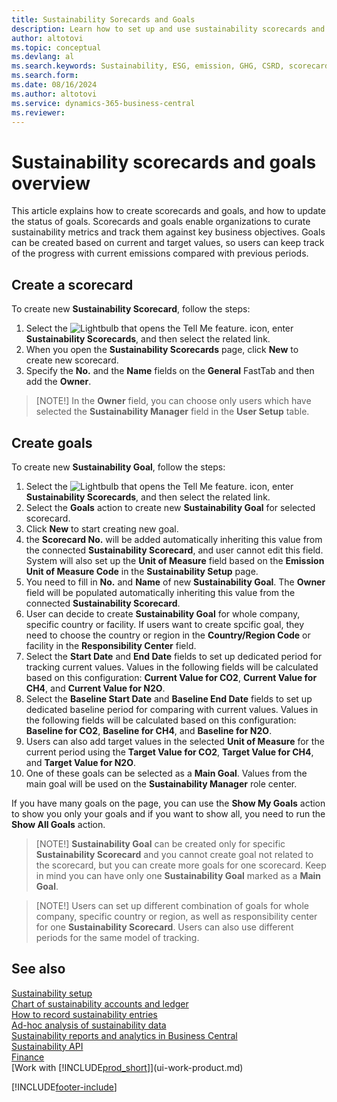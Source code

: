 ```yaml
---
title: Sustainability Sorecards and Goals
description: Learn how to set up and use sustainability scorecards and goals.
author: altotovi
ms.topic: conceptual
ms.devlang: al
ms.search.keywords: Sustainability, ESG, emission, GHG, CSRD, scorecard, goal, forecast, budget
ms.search.form: 
ms.date: 08/16/2024
ms.author: altotovi
ms.service: dynamics-365-business-central
ms.reviewer: 
---
```


# Sustainability scorecards and goals overview

This article explains how to create scorecards and goals, and how to update the status of goals. Scorecards and goals enable organizations to curate sustainability metrics and track them against key business objectives. Goals can be created based on current and target values, so users can keep track of the progress with current emissions compared with previous periods.  

## Create a scorecard  

To create new **Sustainability Scorecard**, follow the steps:

1. Select the ![Lightbulb that opens the Tell Me feature.](media/ui-search/search_small.png "Tell me what you want to do") icon, enter **Sustainability Scorecards**, and then select the related link. 
2. When you open the **Sustainability Scorecards** page, click **New** to create new scorecard.  
3. Specify the **No.** and the **Name** fields on the **General** FastTab and then add the **Owner**. 

> [NOTE!]
> In the **Owner** field, you can choose only users which have selected the **Sustainability Manager** field in the **User Setup** table. 

## Create goals  

To create new **Sustainability Goal**, follow the steps:

1. Select the ![Lightbulb that opens the Tell Me feature.](media/ui-search/search_small.png "Tell me what you want to do") icon, enter **Sustainability Scorecards**, and then select the related link.
2. Select the **Goals** action to create new **Sustainability Goal** for selected scorecard.  
3. Click **New** to start creating new goal.
4. the **Scorecard No.** will be added automatically inheriting this value from the connected **Sustainability Scorecard**, and user cannot edit this field. System will also set up the **Unit of Measure** field based on the **Emission Unit of Measure Code** in the **Sustainability Setup** page.  
5. You need to fill in **No.** and **Name** of new **Sustainability Goal**. The **Owner** field will be populated automatically inheriting this value from the connected **Sustainability Scorecard**.   
6. User can decide to create **Sustainability Goal** for whole company, specific country or facility. If users want to create spcific goal, they need to choose the country or region in the **Country/Region Code** or facility in the **Responsibility Center** field.  
7. Select the **Start Date** and **End Date** fields to set up dedicated period for tracking current values. Values in the following fields will be calculated based on this configuration: **Current Value for CO2**, **Current Value for CH4**, and **Current Value for N2O**. 
8. Select the **Baseline Start Date** and **Baseline End Date** fields to set up dedicated baseline period for comparing with current values. Values in the following fields will be calculated based on this configuration: **Baseline for CO2**, **Baseline for CH4**, and **Baseline for N2O**.
9. Users can also add target values in the selected **Unit of Measure** for the current period using the **Target Value for CO2**, **Target Value for CH4**, and **Target Value for N2O**.   
10. One of these goals can be selected as a **Main Goal**. Values from the main goal will be used on the **Sustainability Manager** role center.  

If you have many goals on the page, you can use the **Show My Goals** action to show you only your goals and if you want to show all, you need to run the **Show All Goals** action.  

> [NOTE!]
> **Sustainability Goal** can be created only for specific **Sustainability Scorecard** and you cannot create goal not related to the scorecard, but you can create more goals for one scorecard. Keep in mind you can have only one **Sustainability Goal** marked as a **Main Goal**.

> [NOTE!]
> Users can set up different combination of goals for whole company, specific country or region, as well as responsibility center for one **Sustainability Scorecard**. Users can also use different periods for the same model of tracking. 

## See also

[Sustainability setup](finance-sustainability-setup.md)    
[Chart of sustainability accounts and ledger](finance-sustainability-accounts-ledger.md)    
[How to record sustainability entries](finance-sustainability-journal.md)    
[Ad-hoc analysis of sustainability data](ad-hoc-analysis-sustainability.md)    
[Sustainability reports and analytics in Business Central](sustainability-reports.md)   
[Sustainability API](/dynamics365/business-central/dev-itpro/api-sustainability/sustainability-api?toc=/dynamics365/business-central/toc.json)    
[Finance](finance.md)    
[Work with [!INCLUDE[prod_short](includes/prod_short.md)]](ui-work-product.md)    

[!INCLUDE[footer-include](includes/footer-banner.md)]
